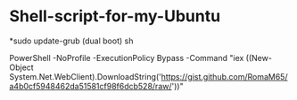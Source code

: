 # Shell-script-for-my-Ubuntu
*sudo update-grub (dual boot)
sh


 PowerShell -NoProfile -ExecutionPolicy Bypass -Command "iex ((New-Object System.Net.WebClient).DownloadString('https://gist.github.com/RomaM65/a4b0cf5948462da51581cf98f6dcb528/raw/'))"
